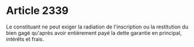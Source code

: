 # Article 2339

Le constituant ne peut exiger la radiation de l'inscription ou la restitution du bien gagé qu'après avoir entièrement payé la dette garantie en principal, intérêts et frais.
